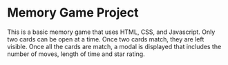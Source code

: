 # Memory Game Project
This is a basic memory game that uses HTML, CSS, and Javascript. Only two cards can be open at a time. Once two cards match, they are left visible. Once all the cards are match, a modal is displayed that includes the number of moves, length of time and star rating.


